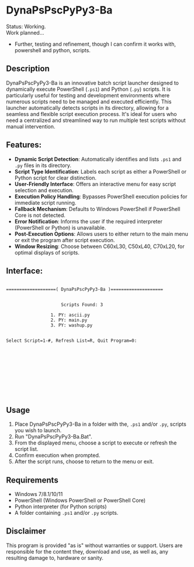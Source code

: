 # DynaPsPscPyPy3-Ba

Status: Working.
<br> Work planned...
- Further, testing and refinement, though I can confirm it works with, powershell and python, scripts.

## Description
DynaPsPscPyPy3-Ba is an innovative batch script launcher designed to dynamically execute PowerShell (`.ps1`) and Python (`.py`) scripts. It is particularly useful for testing and development environments where numerous scripts need to be managed and executed efficiently. This launcher automatically detects scripts in its directory, allowing for a seamless and flexible script execution process. It's ideal for users who need a centralized and streamlined way to run multiple test scripts without manual intervention.

## Features:
- **Dynamic Script Detection**: Automatically identifies and lists `.ps1` and `.py` files in its directory.
- **Script Type Identification**: Labels each script as either a PowerShell or Python script for clear distinction.
- **User-Friendly Interface**: Offers an interactive menu for easy script selection and execution.
- **Execution Policy Handling**: Bypasses PowerShell execution policies for immediate script running.
- **Fallback Mechanism**: Defaults to Windows PowerShell if PowerShell Core is not detected.
- **Error Notification**: Informs the user if the required interpreter (PowerShell or Python) is unavailable.
- **Post-Execution Options**: Allows users to either return to the main menu or exit the program after script execution.
- **Window Resizing**: Choose between C60xL30, C50xL40, C70xL20, for optimal displays of scripts.

## Interface:
```

===================( DynaPsPscPyPy3-Ba )====================


                     Scripts Found: 3

                 1. PY: ascii.py
                 2. PY: main.py
                 3. PY: washup.py


Select Script=1-#, Refresh List=R, Quit Program=0:











```

## Usage
1. Place DynaPsPscPyPy3-Ba in a folder with the, `.ps1` and/or `.py`, scripts you wish to launch.
2. Run "DynaPsPscPyPy3-Ba.Bat".
3. From the displayed menu, choose a script to execute or refresh the script list.
4. Confirm execution when prompted.
5. After the script runs, choose to return to the menu or exit.

## Requirements
- Windows 7/8.1/10/11
- PowerShell (Windows PowerShell or PowerShell Core)
- Python interpreter (for Python scripts)
- A folder containing `.ps1` and/or `.py` scripts.

## Disclaimer
This program is provided "as is" without warranties or support. Users are responsible for the content they, download and use, as well as, any resulting damage to, hardware or sanity.
